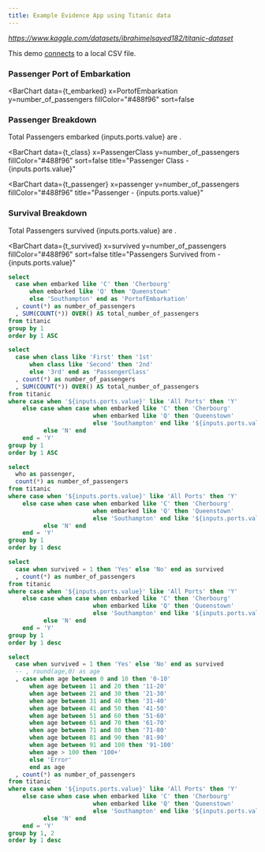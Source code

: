 ```yaml
---
title: Example Evidence App using Titanic data
---
```


_https://www.kaggle.com/datasets/ibrahimelsayed182/titanic-dataset_

This demo [connects](/settings) to a local CSV file.

<BigValue data={t_embarked} value=total_number_of_passengers/>

### Passenger Port of Embarkation

<BarChart 
  data={t_embarked} 
  x=PortofEmbarkation
  y=number_of_passengers 
  fillColor="#488f96"
  sort=false
>
</BarChart>

<Dropdown data={t_embarked} name=ports value=PortofEmbarkation>
    <DropdownOption value="All Ports" valueLabel="All Ports"/>
</Dropdown>

### Passenger Breakdown

Total Passengers embarked {inputs.ports.value} are **<Value data={t_class} column=total_number_of_passengers/>**.

<BarChart 
  data={t_class} 
  x=PassengerClass
  y=number_of_passengers 
  fillColor="#488f96"
  sort=false
  title="Passenger Class - {inputs.ports.value}"
>
</BarChart>

<BarChart 
  data={t_passenger} 
  x=passenger
  y=number_of_passengers 
  fillColor="#488f96"
  title="Passenger - {inputs.ports.value}"
>
</BarChart>

### Survival Breakdown

Total Passengers survived {inputs.ports.value} are **<Value data={t_class} column=total_number_of_passengers/>**.

<BarChart 
  data={t_survived} 
  x=survived
  y=number_of_passengers 
  fillColor="#488f96"
  sort=false
  title="Passengers Survived from - {inputs.ports.value}"
>
</BarChart>

<Heatmap 
    data={t_survived_age} 
    x=survived 
    y=age 
    value=number_of_passengers 
    valueFmt="#"
    title="Passengers Age from - {inputs.ports.value}"
/>

```sql t_embarked
select
  case when embarked like 'C' then 'Cherbourg'
      when embarked like 'Q' then 'Queenstown'
      else 'Southampton' end as 'PortofEmbarkation'
  , count(*) as number_of_passengers
  , SUM(COUNT(*)) OVER() AS total_number_of_passengers
from titanic
group by 1 
order by 1 ASC
```

```sql t_class
select
  case when class like 'First' then '1st'
      when class like 'Second' then '2nd'
      else '3rd' end as 'PassengerClass'
  , count(*) as number_of_passengers
  , SUM(COUNT(*)) OVER() AS total_number_of_passengers
from titanic
where case when '${inputs.ports.value}' like 'All Ports' then 'Y'
    else case when case when embarked like 'C' then 'Cherbourg'
                        when embarked like 'Q' then 'Queenstown'
                        else 'Southampton' end like '${inputs.ports.value}' then 'Y'
          else 'N' end
    end = 'Y'
group by 1 
order by 1 ASC
```

```sql t_passenger
select
  who as passenger,
  count(*) as number_of_passengers
from titanic
where case when '${inputs.ports.value}' like 'All Ports' then 'Y'
    else case when case when embarked like 'C' then 'Cherbourg'
                        when embarked like 'Q' then 'Queenstown'
                        else 'Southampton' end like '${inputs.ports.value}' then 'Y'
          else 'N' end
    end = 'Y'
group by 1 
order by 1 desc
```

```sql t_survived
select
  case when survived = 1 then 'Yes' else 'No' end as survived
  , count(*) as number_of_passengers
from titanic
where case when '${inputs.ports.value}' like 'All Ports' then 'Y'
    else case when case when embarked like 'C' then 'Cherbourg'
                        when embarked like 'Q' then 'Queenstown'
                        else 'Southampton' end like '${inputs.ports.value}' then 'Y'
          else 'N' end
    end = 'Y'
group by 1 
order by 1 desc
```

```sql t_survived_age
select
  case when survived = 1 then 'Yes' else 'No' end as survived
  -- , round(age,0) as age
  , case when age between 0 and 10 then '0-10'
      when age between 11 and 20 then '11-20'
      when age between 21 and 30 then '21-30'
      when age between 31 and 40 then '31-40'
      when age between 41 and 50 then '41-50'
      when age between 51 and 60 then '51-60'
      when age between 61 and 70 then '61-70'
      when age between 71 and 80 then '71-80'
      when age between 81 and 90 then '81-90'
      when age between 91 and 100 then '91-100'
      when age > 100 then '100+'
      else 'Error'
      end as age
  , count(*) as number_of_passengers
from titanic
where case when '${inputs.ports.value}' like 'All Ports' then 'Y'
    else case when case when embarked like 'C' then 'Cherbourg'
                        when embarked like 'Q' then 'Queenstown'
                        else 'Southampton' end like '${inputs.ports.value}' then 'Y'
          else 'N' end
    end = 'Y'
group by 1, 2
order by 1 desc
```